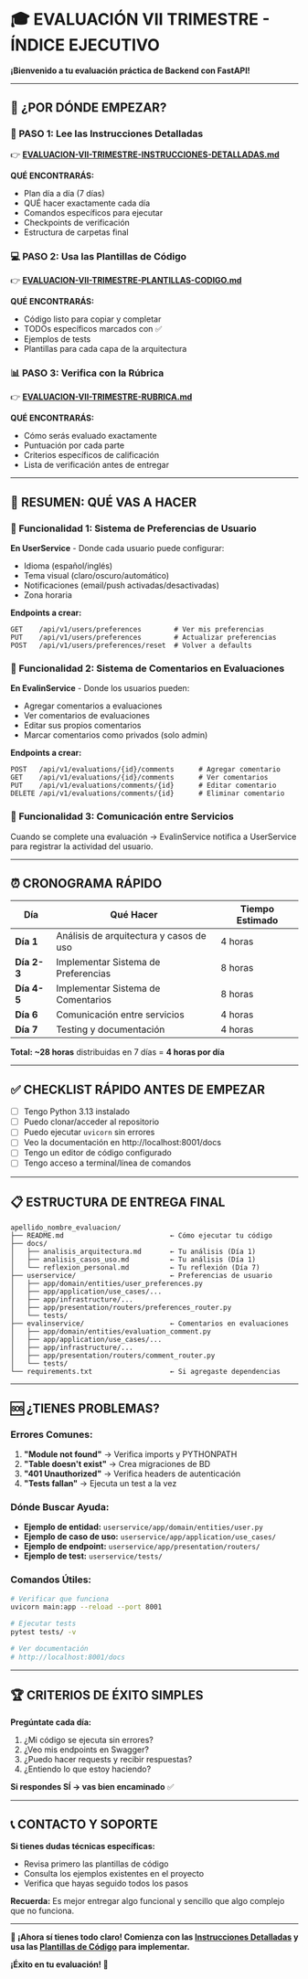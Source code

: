 # 🎓 **EVALUACIÓN VII TRIMESTRE - ÍNDICE EJECUTIVO**

**¡Bienvenido a tu evaluación práctica de Backend con FastAPI!**

---

## 🚀 **¿POR DÓNDE EMPEZAR?**

### **📖 PASO 1: Lee las Instrucciones Detalladas**

👉 **[EVALUACION-VII-TRIMESTRE-INSTRUCCIONES-DETALLADAS.md](EVALUACION-VII-TRIMESTRE-INSTRUCCIONES-DETALLADAS.md)**

**QUÉ ENCONTRARÁS:**

- Plan día a día (7 días)
- QUÉ hacer exactamente cada día
- Comandos específicos para ejecutar
- Checkpoints de verificación
- Estructura de carpetas final

### **💻 PASO 2: Usa las Plantillas de Código**

👉 **[EVALUACION-VII-TRIMESTRE-PLANTILLAS-CODIGO.md](EVALUACION-VII-TRIMESTRE-PLANTILLAS-CODIGO.md)**

**QUÉ ENCONTRARÁS:**

- Código listo para copiar y completar
- TODOs específicos marcados con ✅
- Ejemplos de tests
- Plantillas para cada capa de la arquitectura

### **📊 PASO 3: Verifica con la Rúbrica**

👉 **[EVALUACION-VII-TRIMESTRE-RUBRICA.md](EVALUACION-VII-TRIMESTRE-RUBRICA.md)**

**QUÉ ENCONTRARÁS:**

- Cómo serás evaluado exactamente
- Puntuación por cada parte
- Criterios específicos de calificación
- Lista de verificación antes de entregar

---

## 🎯 **RESUMEN: QUÉ VAS A HACER**

### **📱 Funcionalidad 1: Sistema de Preferencias de Usuario**

**En UserService** - Donde cada usuario puede configurar:

- Idioma (español/inglés)
- Tema visual (claro/oscuro/automático)
- Notificaciones (email/push activadas/desactivadas)
- Zona horaria

**Endpoints a crear:**

```
GET    /api/v1/users/preferences        # Ver mis preferencias
PUT    /api/v1/users/preferences        # Actualizar preferencias
POST   /api/v1/users/preferences/reset  # Volver a defaults
```

### **💬 Funcionalidad 2: Sistema de Comentarios en Evaluaciones**

**En EvalinService** - Donde los usuarios pueden:

- Agregar comentarios a evaluaciones
- Ver comentarios de evaluaciones
- Editar sus propios comentarios
- Marcar comentarios como privados (solo admin)

**Endpoints a crear:**

```
POST   /api/v1/evaluations/{id}/comments      # Agregar comentario
GET    /api/v1/evaluations/{id}/comments      # Ver comentarios
PUT    /api/v1/evaluations/comments/{id}      # Editar comentario
DELETE /api/v1/evaluations/comments/{id}      # Eliminar comentario
```

### **🔗 Funcionalidad 3: Comunicación entre Servicios**

Cuando se complete una evaluación → EvalinService notifica a UserService para registrar la actividad del usuario.

---

## ⏰ **CRONOGRAMA RÁPIDO**

| Día         | Qué Hacer                               | Tiempo Estimado |
| ----------- | --------------------------------------- | --------------- |
| **Día 1**   | Análisis de arquitectura y casos de uso | 4 horas         |
| **Día 2-3** | Implementar Sistema de Preferencias     | 8 horas         |
| **Día 4-5** | Implementar Sistema de Comentarios      | 8 horas         |
| **Día 6**   | Comunicación entre servicios            | 4 horas         |
| **Día 7**   | Testing y documentación                 | 4 horas         |

**Total: ~28 horas** distribuidas en 7 días = **4 horas por día**

---

## ✅ **CHECKLIST RÁPIDO ANTES DE EMPEZAR**

- [ ] Tengo Python 3.13 instalado
- [ ] Puedo clonar/acceder al repositorio
- [ ] Puedo ejecutar `uvicorn` sin errores
- [ ] Veo la documentación en http://localhost:8001/docs
- [ ] Tengo un editor de código configurado
- [ ] Tengo acceso a terminal/línea de comandos

---

## 📋 **ESTRUCTURA DE ENTREGA FINAL**

```
apellido_nombre_evaluacion/
├── README.md                          ← Cómo ejecutar tu código
├── docs/
│   ├── analisis_arquitectura.md       ← Tu análisis (Día 1)
│   ├── analisis_casos_uso.md          ← Tu análisis (Día 1)
│   └── reflexion_personal.md          ← Tu reflexión (Día 7)
├── userservice/                       ← Preferencias de usuario
│   ├── app/domain/entities/user_preferences.py
│   ├── app/application/use_cases/...
│   ├── app/infrastructure/...
│   ├── app/presentation/routers/preferences_router.py
│   └── tests/
├── evalinservice/                     ← Comentarios en evaluaciones
│   ├── app/domain/entities/evaluation_comment.py
│   ├── app/application/use_cases/...
│   ├── app/infrastructure/...
│   ├── app/presentation/routers/comment_router.py
│   └── tests/
└── requirements.txt                   ← Si agregaste dependencias
```

---

## 🆘 **¿TIENES PROBLEMAS?**

### **Errores Comunes:**

1. **"Module not found"** → Verifica imports y PYTHONPATH
2. **"Table doesn't exist"** → Crea migraciones de BD
3. **"401 Unauthorized"** → Verifica headers de autenticación
4. **"Tests fallan"** → Ejecuta un test a la vez

### **Dónde Buscar Ayuda:**

- **Ejemplo de entidad:** `userservice/app/domain/entities/user.py`
- **Ejemplo de caso de uso:** `userservice/app/application/use_cases/`
- **Ejemplo de endpoint:** `userservice/app/presentation/routers/`
- **Ejemplo de test:** `userservice/tests/`

### **Comandos Útiles:**

```bash
# Verificar que funciona
uvicorn main:app --reload --port 8001

# Ejecutar tests
pytest tests/ -v

# Ver documentación
# http://localhost:8001/docs
```

---

## 🏆 **CRITERIOS DE ÉXITO SIMPLES**

**Pregúntate cada día:**

1. ¿Mi código se ejecuta sin errores?
2. ¿Veo mis endpoints en Swagger?
3. ¿Puedo hacer requests y recibir respuestas?
4. ¿Entiendo lo que estoy haciendo?

**Si respondes SÍ → vas bien encaminado** ✅

---

## 📞 **CONTACTO Y SOPORTE**

**Si tienes dudas técnicas específicas:**

- Revisa primero las plantillas de código
- Consulta los ejemplos existentes en el proyecto
- Verifica que hayas seguido todos los pasos

**Recuerda:** Es mejor entregar algo funcional y sencillo que algo complejo que no funciona.

---

**🎯 ¡Ahora sí tienes todo claro! Comienza con las [Instrucciones Detalladas](EVALUACION-VII-TRIMESTRE-INSTRUCCIONES-DETALLADAS.md) y usa las [Plantillas de Código](EVALUACION-VII-TRIMESTRE-PLANTILLAS-CODIGO.md) para implementar.**

**¡Éxito en tu evaluación! 🚀**
